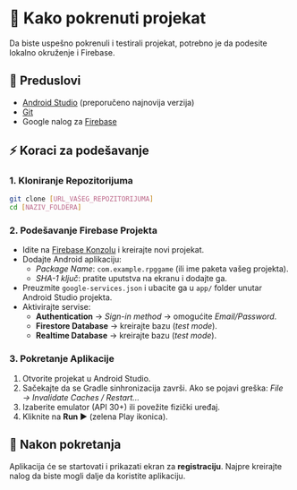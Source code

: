 # 📱 Kako pokrenuti projekat

Da biste uspešno pokrenuli i testirali projekat, potrebno je da podesite lokalno okruženje i Firebase.

## 🔧 Preduslovi
- [Android Studio](https://developer.android.com/studio) (preporučeno najnovija verzija)  
- [Git](https://git-scm.com/)  
- Google nalog za [Firebase](https://console.firebase.google.com/)  

## ⚡ Koraci za podešavanje

### 1. Kloniranje Repozitorijuma
```bash
git clone [URL_VAŠEG_REPOZITORIJUMA]
cd [NAZIV_FOLDERA]
```

### 2. Podešavanje Firebase Projekta
- Idite na [Firebase Konzolu](https://console.firebase.google.com/) i kreirajte novi projekat.  
- Dodajte Android aplikaciju:  
  - *Package Name*: `com.example.rpggame` (ili ime paketa vašeg projekta).  
  - *SHA-1 ključ*: pratite uputstva na ekranu i dodajte ga.  
- Preuzmite `google-services.json` i ubacite ga u `app/` folder unutar Android Studio projekta.  
- Aktivirajte servise:  
  - **Authentication** → *Sign-in method* → omogućite *Email/Password*.  
  - **Firestore Database** → kreirajte bazu (*test mode*).  
  - **Realtime Database** → kreirajte bazu (*test mode*).  

### 3. Pokretanje Aplikacije
1. Otvorite projekat u Android Studio.  
2. Sačekajte da se Gradle sinhronizacija završi. Ako se pojavi greška: *File → Invalidate Caches / Restart...*  
3. Izaberite emulator (API 30+) ili povežite fizički uređaj.  
4. Kliknite na **Run ▶** (zelena Play ikonica).  

## 🚀 Nakon pokretanja
Aplikacija će se startovati i prikazati ekran za **registraciju**. Najpre kreirajte nalog da biste mogli dalje da koristite aplikaciju.  
